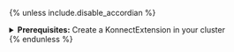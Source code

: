 {% unless include.disable_accordian %}
<details markdown="1">
<summary>
  <strong>Prerequisites:</strong> Create a KonnectExtension in your cluster
</summary>

## Create a KonnectExtension in your cluster
{% endunless %}

The command below can be used to configure a `DataPlane` in an hybrid `ControlPlane` referenced via `NamespacedRef`, with automatic secret provisioning and one `DataPlane` label. You can find all the `KonnectExtension` available options and knobs in the [overview page](/gateway-operator/{{page.release}}/guides/konnect-dataplanes/overview).

{% navtabs %}
{% navtab NamespacedRef CP reference %}

{% include md/kgo/konnect-entities-prerequisites.md disable_accordian=false version=page.version release=page.release with-control-plane=true is-kic-cp=include.is-kic-cp %}

```yaml
echo '
kind: KonnectExtension
apiVersion: konnect.konghq.com/v1alpha1
metadata:
  name: my-konnect-config
  namespace: default
spec:{% if include.manual-secret-provisioning %}
  clientAuth:
    certificateSecret:
      provisioning: Manual
        secretRef:
          name: konnect-client-tls{% else %}
  clientAuth:
    certificateSecret:
      provisioning: Automatic{% endif %}
  konnect:
    controlPlane
      ref:
        type: konnectNamespacedRef
          konnectNamespacedRef:
          name: my-controlplane | kubectl apply -f -
```

{% endnavtab %}
{% navtab KonnectID CP reference %}

{% include md/kgo/konnect-entities-prerequisites.md disable_accordian=false version=page.version release=page.release with-control-plane=false %}

```yaml
echo '
kind: KonnectExtension
apiVersion: konnect.konghq.com/v1alpha1
metadata:
  name: my-konnect-config
  namespace: default
spec:{% if include.manual-secret-provisioning %}
  clientAuth:
    certificateSecret:
      provisioning: Manual
        secretRef:
          name: konnect-client-tls{% else %}
  clientAuth:
    certificateSecret:
      provisioning: Automatic{% endif %}
  konnect:
    controlPlane:
      ref:
        type: konnectID
        konnectID: a6554c4c-79a6-4db7-b7a4-201c0cf746ba' | kubectl apply -f -
```

{% endnavtab %}
{% endnavtabs %}

{% unless include.disable_accordian %}
</details>
{% endunless %}
